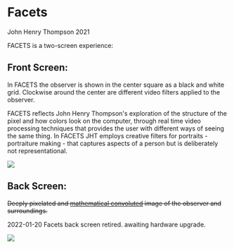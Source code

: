 # Facets

John Henry Thompson
2021

FACETS is a two-screen experience:

## Front Screen:

In FACETS the observer is shown in the center square as a black and white grid. Clockwise around the center are different video filters applied to the observer.

FACETS reflects John Henry Thompson's exploration of the structure of the pixel and how colors look on the computer, through real time video processing techniques that provides the user with different ways of seeing the same thing. In FACETS JHT employs creative filters for portraits - portraiture making - that captures aspects of a person but is deliberately not representational.

[![](https://jht1493.net/a1/skt/assets/mov/Colored-Portraits-2021/2021/0-facet-hd_2021-08-25.jpg)](https://jht1493.net/a1/skt/assets/mov/Colored-Portraits-2021/2021/0-facet-hd_2021-08-25.jpg)

<!-- [![](https://jht1493.net/a1/skt/assets/mov/Colored-Portraits-2021/2022-01-01/IMG_0571-facets.JPEG)](https://jht1493.net/a1/skt/assets/mov/Colored-Portraits-2021/2022-01-01/IMG_0571-facets.JPEG) -->

## Back Screen:

~~Deeply pixelated and [mathematical convoluted](https://www.dspguide.com/ch6/2.htm) image of the observer and surroundings.~~

2022-01-20 Facets back screen retired. awaiting hardware upgrade.

[![](https://jht1493.net/a1/skt/assets/mov/Colored-Portraits-2021/2021/facets-screen-2-tintv-4-scale-3-2021-03-09.jpg)](https://jht1493.net/a1/skt/assets/mov/Colored-Portraits-2021/2021/facets-screen-2-tintv-4-scale-3-2021-03-09.jpg)
